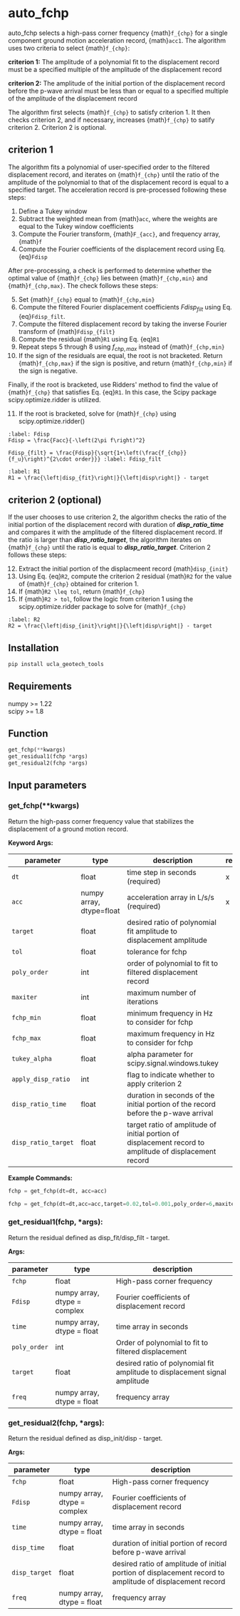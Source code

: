 # auto_fchp

auto_fchp selects a high-pass corner frequency {math}`f_{chp}` for a single component ground motion acceleration record, {math}`acc1`. The algorithm uses two criteria to select {math}`f_{chp}`:

**criterion 1:** The amplitude of a polynomial fit to the displacement record must be a specified multiple of the amplitude of the displacement record  

**criterion 2:** The amplitude of the initial portion of the displacement record before the p-wave arrival must be less than or equal to a specified multiple of the amplitude of the displacement record

The algorithm first selects {math}`f_{chp}` to satisfy criterion 1. It then checks criterion 2, and if necessary, increases {math}`f_{chp}` to satify criterion 2. Criterion 2 is optional.

## criterion 1
The algorithm fits a polynomial of user-specified order to the filtered displacement record, and iterates on {math}`f_{chp}`  until the ratio of the amplitude of the polynomial to that of the displacement record is equal to a specified target. The acceleration record is pre-processed following these steps:

1.	Define a Tukey window
2.	Subtract the weighted mean from {math}`acc`, where the weights are equal to the Tukey window coefficients 
3.	Compute the Fourier transform, {math}`F_{acc}`, and frequency array, {math}`f` 
4.  Compute the Fourier coefficients of the displacement record using Eq. {eq}`Fdisp`

After pre-processing, a check is performed to determine whether the optimal value of {math}`f_{chp}` lies between {math}`f_{chp,min}` and {math}`f_{chp,max}`. The check follows these steps:

5. Set {math}`f_{chp}` equal to {math}`f_{chp,min}`
6. Compute the filtered Fourier displacement coefficients $Fdisp_{filt}$ using Eq. {eq}`Fdisp_filt`.
7. Compute the filtered displacement record by taking the inverse Fourier transform of {math}`Fdisp_{filt}`
8. Compute the residual {math}`R1` using Eq. {eq}`R1`
9. Repeat steps 5 through 8 using $f_{chp,max}$ instead of {math}`f_{chp,min}`
10. If the sign of the residuals are equal, the root is not bracketed. Return {math}`f_{chp,max}` if the sign is positive, and return {math}`f_{chp,min}` if the sign is negative.

Finally, if the root is bracketed, use Ridders' method to find the value of {math}`f_{chp}` that satisfies Eq. {eq}`R1`. In this case, the Scipy package scipy.optimize.ridder is utilized.

11. If the root is bracketed, solve for {math}`f_{chp}` using scipy.optimize.ridder()

```{math}
:label: Fdisp  
Fdisp = \frac{Facc}{-\left(2\pi f\right)^2}
```

```{math}
Fdisp_{filt} = \frac{Fdisp}{\sqrt{1+\left(\frac{f_{chp}}{f_u}\right)^{2\cdot order}}} :label: Fdisp_filt   
```

```{math}
:label: R1 
R1 = \frac{\left|disp_{fit}\right|}{\left|disp\right|} - target
```

## criterion 2 (optional)
If the user chooses to use criterion 2, the algorithm checks the ratio of the initial portion of the displacement record with duration of _**disp_ratio_time**_ and compares it with the amplitude of the filtered displacement record. If the ratio is larger than _**disp_ratio_target**_, the algorithm iterates on {math}`f_{chp}` until the ratio is equal to _**disp_ratio_target**_. Criterion 2 follows these steps:

12. Extract the initial portion of the displacmeent record {math}`disp_{init}`
13. Using Eq. {eq}`R2`, compute the criterion 2 residual {math}`R2` for the value of {math}`f_{chp}` obtained for criterion 1.
14. If {math}`R2 \leq tol`, return {math}`f_{chp}`
15. If {math}`R2 > tol`, follow the logic from criterion 1 using the scipy.optimize.ridder package to solve for {math}`f_{chp}` 

```{math}
:label: R2 
R2 = \frac{\left|disp_{init}\right|}{\left|disp\right|} - target
```

## Installation  
```python
pip install ucla_geotech_tools
```

## Requirements
numpy >= 1.22  
scipy >= 1.8

## Function
```python
get_fchp(**kwargs)
get_residual1(fchp *args)
get_residual2(fchp *args)
```

## Input parameters
### get_fchp(**kwargs)
Return the high-pass corner frequency value that stabilizes the displacement of a ground motion record.  
  
**Keyword Args:**  

| parameter | type | description | required | default |
|-----------|------|-------------|----------|---------|
|```dt```   | float | time step in seconds (required)  |  x  |  |
|```acc```  |numpy array, dtype=float | acceleration array in L/s/s (required) |  x  |  |
|```target```| float | desired ratio of polynomial fit amplitude to displacement amplitude | | 0.02 |
|```tol```| float | tolerance for fchp | | 0.001 |  
|```poly_order```| int | order of polynomial to fit to filtered displacement record | | 6 |  
|```maxiter```| int | maximum number of iterations | | 30 |  
|```fchp_min```| float | minimum frequency in Hz to consider for fchp| | 0.001 |  
|```fchp_max```| float | maximum frequency in Hz to consider for fchp | | 0.5 |  
|```tukey_alpha```| float | alpha parameter for scipy.signal.windows.tukey | | 0.05 |  
|```apply_disp_ratio```| int | flag to indicate whether to apply criterion 2 | | 0 |  
|```disp_ratio_time```| float | duration in seconds of the initial portion of the record before the p-wave arrival | | 30.0 |  
|```disp_ratio_target```| float | target ratio of amplitude of initial portion of displacement record to amplitude of displacement record | | 0.05 |
  
**Example Commands:**  
```python
fchp = get_fchp(dt=dt, acc=acc)

fchp = get_fchp(dt=dt,acc=acc,target=0.02,tol=0.001,poly_order=6,maxiter=30,fchp_min=0.001,fchp_max=0.5,filter_order=5.0,tukey_alpha=0.05,apply_disp_ratio=1,disp_ratio_time=2,disp_ratio_target=0.02)
```

### get_residual1(fchp, *args):
Return the residual defined as disp_fit/disp_filt - target.  
  
**Args:**  

| parameter | type | description |
|-----------|------|-------------|
|```fchp```| float | High-pass corner frequency |
|```Fdisp```| numpy array, dtype = complex | Fourier coefficients of displacement record |
|```time```| numpy array, dtype = float | time array in seconds |
|```poly_order```| int |Order of polynomial to fit to filtered displacement |
|```target```| float | desired ratio of polynomial fit amplitude to displacement signal amplitude |
|```freq```| numpy array, dtype = float| frequency array |

### get_residual2(fchp, *args):
Return the residual defined as disp_init/disp - target.

**Args:**  

| parameter | type | description |
|-----------|------|-------------|
|```fchp```| float | High-pass corner frequency |
|```Fdisp```| numpy array, dtype = complex | Fourier coefficients of displacement record |
|```time``` | numpy array, dtype = float | time array in seconds |
|```disp_time```| float | duration of initial portion of record before p-wave arrival |
|```disp_target```| float | desired ratio of amplitude of initial portion of displacement record to amplitude of displacement record |
|```freq```| numpy array, dtype = float | frequency array |

